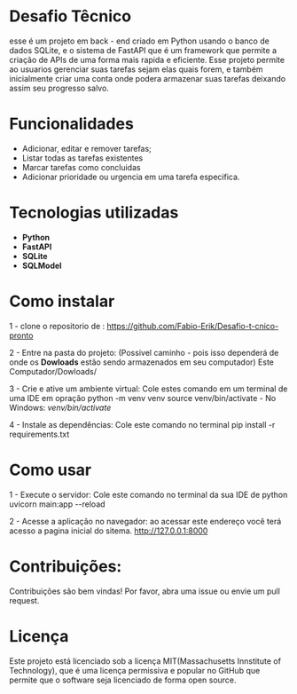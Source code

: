 # Desafio Têcnico
esse é um projeto em back - end criado em Python usando o banco de dados SQLite, e o sistema de FastAPI que é um framework que permite a criação de APIs de uma forma mais rapida e eficiente. Esse projeto permite ao usuarios gerenciar suas tarefas sejam elas quais forem, e também inicialmente criar uma conta onde podera armazenar suas tarefas deixando assim seu progresso salvo.

# Funcionalidades
- Adicionar, editar e remover tarefas;
- Listar todas as tarefas existentes
- Marcar tarefas como concluidas
- Adicionar prioridade ou urgencia em uma tarefa especifica.

 # Tecnologias utilizadas
- **Python**
- **FastAPI**
- **SQLite**
- **SQLModel** 

# Como instalar

1 - clone o repositorio de :
 https://github.com/Fabio-Erik/Desafio-t-cnico-pronto

2 - Entre na pasta do projeto:
(Possivel caminho - pois isso dependerá de onde os **Dowloads** estão sendo armazenados em seu computador)
Este Computador/Dowloads/

3 - Crie e ative um ambiente virtual:
Cole estes comando em um terminal de uma IDE em opração
python -m venv venv
source venv/bin/activate - No Windows: *venv/bin/activate*

4 - Instale as dependências:
Cole este comando no terminal
pip install -r requirements.txt

# Como usar
1 - Execute o servidor:
Cole este comando no terminal da sua IDE de python
uvicorn main:app --reload

2 - Acesse a aplicação no navegador:
ao acessar este endereço você terá acesso a pagina inicial do sitema.
http://127.0.0.1:8000

# Contribuições:
Contribuições são bem vindas! Por favor, abra uma issue ou envie um pull request.

# Licença
Este projeto está licenciado sob a licença MIT(Massachusetts Innstitute of Technology), que é uma  licença permissiva e popular no GitHub que permite que o software seja licenciado de forma open source.

